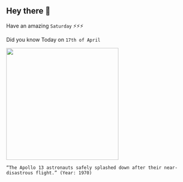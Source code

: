 ## Hey there 👋
Have an amazing `Saturday` ⚡⚡⚡

Did you know Today on `17th of April`

 [<img src="https://cen.acs.org/content/dam/cen/98/14/WEB/09814-scicon4-recov.jpg" width="300" />](https://www.space.com/17250-apollo-13-facts.html#:~:text=But%20the%20small%20vessel%20protected,the%20Odyssey%20powered%20it%20up.&text=Lovell%2C%20Haise%20and%20Swigert%20splashed,near%20Samoa%2C%20on%20April%2017.) 
 ```
“The Apollo 13 astronauts safely splashed down after their near-disastrous flight.” (Year: 1970)
```
